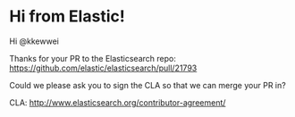 # Hi from Elastic!

Hi @kkewwei

Thanks for your PR to the Elasticsearch repo:
https://github.com/elastic/elasticsearch/pull/21793

Could we please ask you to sign the CLA so that we can merge your PR in?

CLA: http://www.elasticsearch.org/contributor-agreement/
